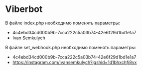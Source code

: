 # Viberbot  

В файле index.php необходимо поменять параметры:  
 - 4c4ebd34cd000b9b-7cca222c5a03b74-42e6f29d1bd1e1a7 
 - Ivan Semkulych  

В файле set_webhook.php необходимо поменять параметры:  
 - 4c4ebd34cd000b9b-7cca222c5a03b74-42e6f29d1bd1e1a7  
 - https://instagram.com/ivansemkulych?igshid=1d1bhxchfj8vx  
